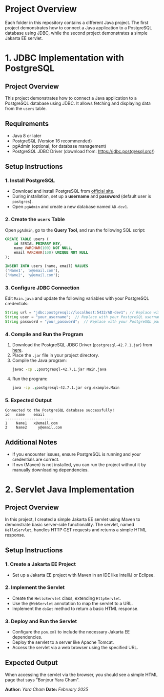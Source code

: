 # Project Overview

Each folder in this repository contains a different Java project. The first project demonstrates how to connect a Java application to a PostgreSQL database using JDBC, while the second project demonstrates a simple Jakarta EE servlet.


# 1. JDBC Implementation with PostgreSQL

## Project Overview
This project demonstrates how to connect a Java application to a PostgreSQL database using JDBC. It allows fetching and displaying data from the `users` table.

## Requirements
- Java 8 or later
- PostgreSQL (Version 16 recommended)
- pgAdmin (optional, for database management)
- PostgreSQL JDBC Driver (download from: https://jdbc.postgresql.org/)

## Setup Instructions

### 1. Install PostgreSQL
- Download and install PostgreSQL from [official site](https://www.postgresql.org/download/).
- During installation, set up a **username** and **password** (default user is `postgres`).
- Open `pgAdmin` and create a new database named `AD-dev1`.  

### 2. Create the `users` Table
Open `pgAdmin`, go to the **Query Tool**, and run the following SQL script:
```sql
CREATE TABLE users (
    id SERIAL PRIMARY KEY,
    name VARCHAR(100) NOT NULL,
    email VARCHAR(100) UNIQUE NOT NULL
);

INSERT INTO users (name, email) VALUES
('Name1', 'x@email.com'),
('Name2', 'y@email.com');
```

### 3. Configure JDBC Connection
Edit `Main.java` and update the following variables with your PostgreSQL credentials:
```java
String url = "jdbc:postgresql://localhost:5432/AD-dev1"; // Replace with your PostgreSQL database name
String user = "your_username";  // Replace with your PostgreSQL username
String password = "your_password";  // Replace with your PostgreSQL password
```

### 4. Compile and Run the Program
1. Download the PostgreSQL JDBC Driver (`postgresql-42.7.1.jar`) from [here](https://jdbc.postgresql.org/).
2. Place the `.jar` file in your project directory.
3. Compile the Java program:
   ```sh
   javac -cp .;postgresql-42.7.1.jar Main.java
   ```
4. Run the program:
   ```sh
   java -cp .;postgresql-42.7.1.jar org.example.Main
   ```

### 5. Expected Output
```
Connected to the PostgreSQL database successfully!
id   name    email
----------------------
1    Name1   x@email.com
2    Name2     y@email.com
```

## Additional Notes
- If you encounter issues, ensure PostgreSQL is running and your credentials are correct.
- If `mvn` (Maven) is not installed, you can run the project without it by manually downloading dependencies.


# 2. Servlet Java Implementation

## Project Overview

In this project, I created a simple Jakarta EE servlet using Maven to demonstrate basic server-side functionality. The servlet, named `HelloServlet`, handles HTTP GET requests and returns a simple HTML response.

## Setup Instructions

### 1. Create a Jakarta EE Project

- Set up a Jakarta EE project with Maven in an IDE like IntelliJ or Eclipse.

### 2. Implement the Servlet

- Create the `HelloServlet` class, extending `HttpServlet`.
- Use the `@WebServlet` annotation to map the servlet to a URL.
- Implement the `doGet` method to return a basic HTML response.

### 3. Deploy and Run the Servlet

- Configure the `pom.xml` to include the necessary Jakarta EE dependencies.
- Deploy the servlet to a server like Apache Tomcat.
- Access the servlet via a web browser using the specified URL.

## Expected Output

When accessing the servlet via the browser, you should see a simple HTML page that says "Bonjour Yara Cham".


**Author:** _Yara Cham_
**Date:** _February 2025_

